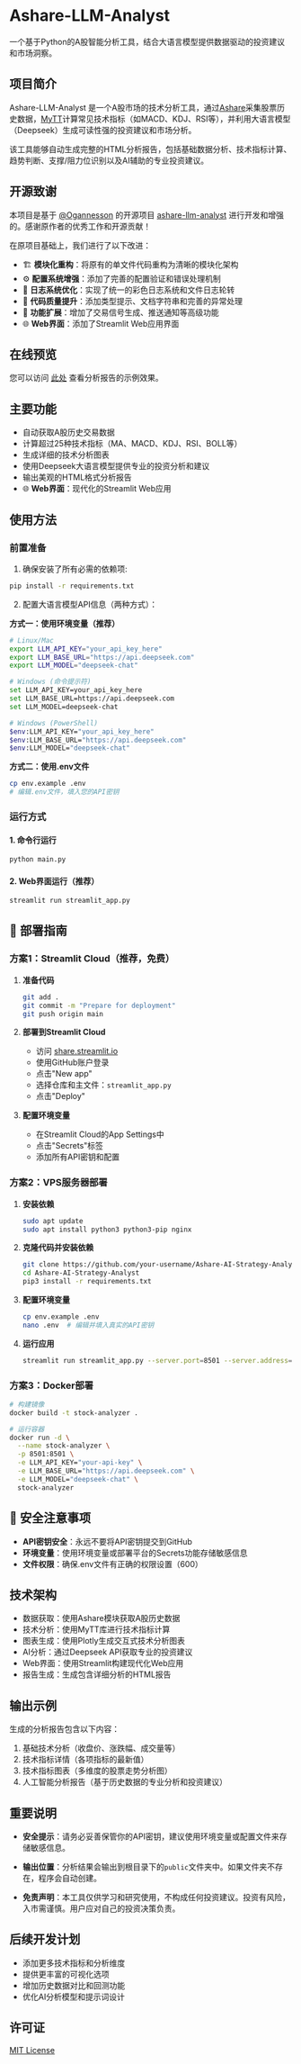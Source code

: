 # Ashare-LLM-Analyst

一个基于Python的A股智能分析工具，结合大语言模型提供数据驱动的投资建议和市场洞察。

## 项目简介

Ashare-LLM-Analyst 是一个A股市场的技术分析工具，通过[Ashare](https://github.com/mpquant/Ashare)采集股票历史数据，[MyTT](https://github.com/mpquant/MyTT)计算常见技术指标（如MACD、KDJ、RSI等），并利用大语言模型（Deepseek）生成可读性强的投资建议和市场分析。

该工具能够自动生成完整的HTML分析报告，包括基础数据分析、技术指标计算、趋势判断、支撑/阻力位识别以及AI辅助的专业投资建议。

## 开源致谢

本项目是基于 [@Ogannesson](https://github.com/Ogannesson) 的开源项目 [ashare-llm-analyst](https://github.com/Ogannesson/ashare-llm-analyst) 进行开发和增强的。感谢原作者的优秀工作和开源贡献！

在原项目基础上，我们进行了以下改进：
- 🏗️ **模块化重构**：将原有的单文件代码重构为清晰的模块化架构
- ⚙️ **配置系统增强**：添加了完善的配置验证和错误处理机制
- 📝 **日志系统优化**：实现了统一的彩色日志系统和文件日志轮转
- 🔧 **代码质量提升**：添加类型提示、文档字符串和完善的异常处理
- 🎯 **功能扩展**：增加了交易信号生成、推送通知等高级功能
- 🌐 **Web界面**：添加了Streamlit Web应用界面

## 在线预览

您可以访问 [此处](https://ala.oganneson.com) 查看分析报告的示例效果。

## 主要功能

- 自动获取A股历史交易数据
- 计算超过25种技术指标（MA、MACD、KDJ、RSI、BOLL等）
- 生成详细的技术分析图表
- 使用Deepseek大语言模型提供专业的投资分析和建议
- 输出美观的HTML格式分析报告
- 🌐 **Web界面**：现代化的Streamlit Web应用

## 使用方法

### 前置准备

1. 确保安装了所有必需的依赖项:
```bash
pip install -r requirements.txt
```

2. 配置大语言模型API信息（两种方式）：

**方式一：使用环境变量（推荐）**
```bash
# Linux/Mac
export LLM_API_KEY="your_api_key_here"
export LLM_BASE_URL="https://api.deepseek.com"
export LLM_MODEL="deepseek-chat"

# Windows (命令提示符)
set LLM_API_KEY=your_api_key_here
set LLM_BASE_URL=https://api.deepseek.com
set LLM_MODEL=deepseek-chat

# Windows (PowerShell)
$env:LLM_API_KEY="your_api_key_here"
$env:LLM_BASE_URL="https://api.deepseek.com"
$env:LLM_MODEL="deepseek-chat"
```

**方式二：使用.env文件**
```bash
cp env.example .env
# 编辑.env文件，填入您的API密钥
```

### 运行方式

#### 1. 命令行运行
```bash
python main.py
```

#### 2. Web界面运行（推荐）
```bash
streamlit run streamlit_app.py
```

## 🚀 部署指南

### 方案1：Streamlit Cloud（推荐，免费）

1. **准备代码**
   ```bash
   git add .
   git commit -m "Prepare for deployment"
   git push origin main
   ```

2. **部署到Streamlit Cloud**
   - 访问 [share.streamlit.io](https://share.streamlit.io)
   - 使用GitHub账户登录
   - 点击"New app"
   - 选择仓库和主文件：`streamlit_app.py`
   - 点击"Deploy"

3. **配置环境变量**
   - 在Streamlit Cloud的App Settings中
   - 点击"Secrets"标签
   - 添加所有API密钥和配置

### 方案2：VPS服务器部署

1. **安装依赖**
   ```bash
   sudo apt update
   sudo apt install python3 python3-pip nginx
   ```

2. **克隆代码并安装依赖**
   ```bash
   git clone https://github.com/your-username/Ashare-AI-Strategy-Analyst.git
   cd Ashare-AI-Strategy-Analyst
   pip3 install -r requirements.txt
   ```

3. **配置环境变量**
   ```bash
   cp env.example .env
   nano .env  # 编辑并填入真实的API密钥
   ```

4. **运行应用**
   ```bash
   streamlit run streamlit_app.py --server.port=8501 --server.address=0.0.0.0
   ```

### 方案3：Docker部署

```bash
# 构建镜像
docker build -t stock-analyzer .

# 运行容器
docker run -d \
  --name stock-analyzer \
  -p 8501:8501 \
  -e LLM_API_KEY="your-api-key" \
  -e LLM_BASE_URL="https://api.deepseek.com" \
  -e LLM_MODEL="deepseek-chat" \
  stock-analyzer
```

## 🔐 安全注意事项

- **API密钥安全**：永远不要将API密钥提交到GitHub
- **环境变量**：使用环境变量或部署平台的Secrets功能存储敏感信息
- **文件权限**：确保.env文件有正确的权限设置（600）

## 技术架构

- 数据获取：使用Ashare模块获取A股历史数据
- 技术分析：使用MyTT库进行技术指标计算
- 图表生成：使用Plotly生成交互式技术分析图表
- AI分析：通过Deepseek API获取专业的投资建议
- Web界面：使用Streamlit构建现代化Web应用
- 报告生成：生成包含详细分析的HTML报告

## 输出示例

生成的分析报告包含以下内容：

1. 基础技术分析（收盘价、涨跌幅、成交量等）
2. 技术指标详情（各项指标的最新值）
3. 技术指标图表（多维度的股票走势分析图）
4. 人工智能分析报告（基于历史数据的专业分析和投资建议）

## 重要说明

- **安全提示**：请务必妥善保管你的API密钥，建议使用环境变量或配置文件来存储敏感信息。

- **输出位置**：分析结果会输出到根目录下的`public`文件夹中。如果文件夹不存在，程序会自动创建。

- **免责声明**：本工具仅供学习和研究使用，不构成任何投资建议。投资有风险，入市需谨慎。用户应对自己的投资决策负责。

## 后续开发计划

- 添加更多技术指标和分析维度
- 提供更丰富的可视化选项
- 增加历史数据对比和回测功能
- 优化AI分析模型和提示词设计

## 许可证

[MIT License](LICENSE)
